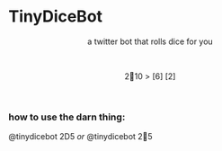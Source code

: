 # TinyDiceBot
<p align="center">
<a href="https://twitter.com/TinyDiceBot"></a>
a twitter bot that rolls dice for you
</p><br>

<p align="center">
2🎲10 > [6] [2]
</p><br>

<h3>how to use the darn thing:</h3>
@tinydicebot 2D5 <i>or</i> @tinydicebot 2🎲5
